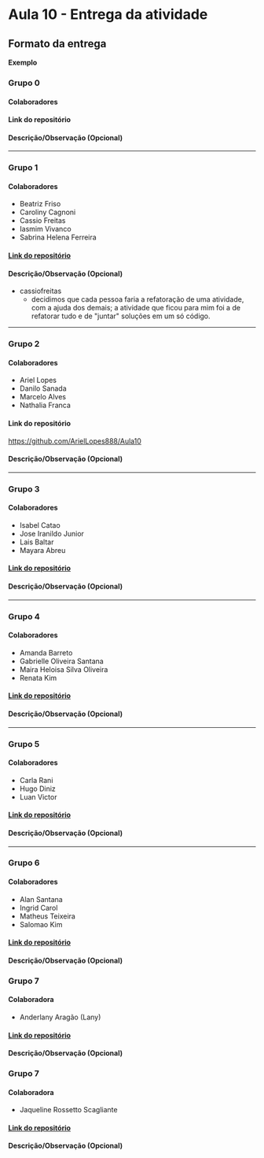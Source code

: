 # Aula 10 - Entrega da atividade


## Formato da entrega

**Exemplo**

### Grupo 0

#### Colaboradores

#### Link do repositório

#### Descrição/Observação (Opcional)

----

### Grupo 1

#### Colaboradores

- Beatriz Friso
- Caroliny Cagnoni
- Cassio Freitas
- Iasmim Vivanco
- Sabrina Helena Ferreira

#### [ Link do repositório ](https://github.com/cgcagnoni/Aula10-Exercicios)

#### Descrição/Observação (Opcional)
- cassiofreitas
  - decidimos que cada pessoa faria a refatoração de uma atividade, com a ajuda dos demais; a atividade que ficou para mim foi a de refatorar tudo e de "juntar" soluções em um só código. 
----

### Grupo 2

#### Colaboradores

- Ariel Lopes
- Danilo Sanada
- Marcelo Alves
- Nathalia Franca

#### Link do repositório
https://github.com/ArielLopes888/Aula10
#### Descrição/Observação (Opcional)

----

### Grupo 3

#### Colaboradores

- Isabel Catao
- Jose Iranildo Junior
- Lais Baltar
- Mayara Abreu

#### [Link do repositório](https://github.com/isabelalvescatao/aula10-Introducao_a_programacao_orientada_a_objeto)

#### Descrição/Observação (Opcional)

----

### Grupo 4

#### Colaboradores

- Amanda Barreto
- Gabrielle Oliveira Santana
- Maira Heloisa Silva Oliveira
- Renata Kim

#### [Link do repositório](https://github.com/amandacbarreto/aula10_orientacao-a-objetos/tree/main/mesa-de-trabalho)

#### Descrição/Observação (Opcional)

----

### Grupo 5

#### Colaboradores

- Carla Rani
- Hugo Diniz
- Luan Victor

#### [Link do repositório](https://github.com/Hugogdiniz/Aula-10-refatorando-exercicios-poo)

#### Descrição/Observação (Opcional)

----

### Grupo 6

#### Colaboradores

- Alan Santana
- Ingrid Carol
- Matheus Teixeira
- Salomao Kim

#### [Link do repositório](https://github.com/sekimzero/Aula10-Refatoracao)

#### Descrição/Observação (Opcional)

### Grupo 7

#### Colaboradora 
- Anderlany Aragão (Lany)

#### [Link do repositório](https://github.com/lanyarag/dhme_treinamento/tree/master/Mesa6)

#### Descrição/Observação (Opcional)


### Grupo 7

#### Colaboradora 
- Jaqueline Rossetto Scagliante

#### [Link do repositório](https://github.com/jaquerossetto/aula11-controlador-ac)

#### Descrição/Observação (Opcional)

